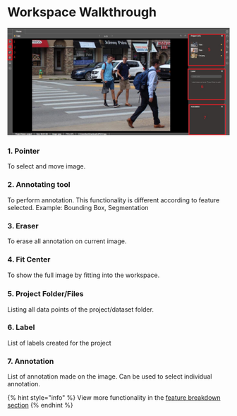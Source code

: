 # Workspace Walkthrough

![](../../.gitbook/assets/img12.jpg)

### 1. Pointer

To select and move image.

### 2. Annotating tool

To perform annotation. This functionality is different according to feature selected. Example: Bounding Box, Segmentation

### 3. Eraser

To erase all annotation on current image.

### 4. Fit Center

To show the full image by ﬁtting into the workspace.

### 5. Project Folder/Files

Listing all data points of the project/dataset folder.

### 6. Label

List of labels created for the project

### 7. Annotation

List of annotation made on the image. Can be used to select individual annotation.

{% hint style="info" %}
View more functionality in the [feature breakdown section](../feature-breakdown/)
{% endhint %}

